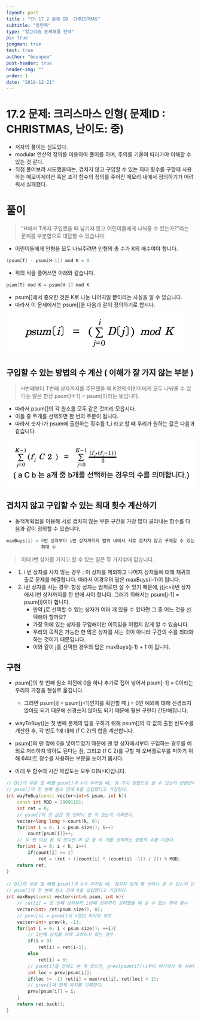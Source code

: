 ```yaml
---
layout: post
title : "Ch.17.2 문제 ID  CHRISTMAS"
subtitle: "종만북"
type: "알고리즘 문제해결 전략"
ps: true
jongman: true
text: true
author: "beenpow"
post-header: true
header-img: ""
order: 1
date: "2019-12-21"
---
```


# 17.2 문제: 크리스마스 인형( 문제ID : CHRISTMAS, 난이도: 중)
[algo]: <https://algospot.com/judge/problem/read/CHRISTMAS>

- 저자의 풀이는 심도있다.
- modular 연산의 정의를 이용하여 풀이를 하며, 주의를 기울여 따라가야 이해할 수 있는 것 같다.
- 직접 풀어보려 시도했을때는, 겹치지 않고 구입할 수 있는 최대 횟수를 구할때 사용하는 메모이제이션
  혹은 조각 함수의 정의를 주어진 메모리 내에서 정의하기가 어려워서 실패했다.

# 풀이

> "H에서 T까지 구입했을 때 남기지 않고 어린이들에게 나눠줄 수 있는가?"라는 문제를 부분합으로 대답할
> 수 있습니다.


- 어린이들에게 인형을 모두 나눠주려면 인형의 총 수가 K의 배수여야 합니다.

```cpp
(psum[T] - psum[H-1]) mod K = 0
```

- 위의 식을 풀어쓰면 아래와 같습니다.

```cpp
psum[T] mod K = psum[H-1] mod K
```

- psum[]에서 중요한 것은 K로 나눈 나머지일 뿐이라는 사실을 알 수 있습니다.
- 따라서 이 문제에서는 psum[]을 다음과 같이 정의하기로 합시다.

![img1](/img/2019-12-21-Jongman-ch17-2-1.png)


## 구입할 수 있는 방법의 수 계산 ( 이해가 잘 가지 않는 부분 )

> H번째부터 T번째 상자까지를 주문했을 때 K명의 어린이에게 모두 나눠줄 수 있다는 말은 
> 항상 psum[H-1] = psum[T]라는 뜻입니다.
- 따라서 psum[]의 각 원소를 모두 같은 것끼리 모읍시다.
- 이들 중 두개를 선택하면 한 번의 주문이 됩니다.
- 따라서 숫자 i가 psum에 출현하는 횟수를 f_i 라고 할 때 우리가 원하는 값은 다음과 같습니다.

![img2](/img/2019-12-21-Jongman-ch17-2-2.png)

## 겹치지 않고 구입할 수 있는 최대 횟수 계산하기

- 동적계획법을 이용해 서로 겹치지 않는 부분 구간을 가장 많이 골라내는 함수를 다음과 같이 정의할 수
  있습니다.

```cpp
maxBuys(i) = 0번 상자부터 i번 상자까지의 범위 내에서 서로 겹치지 않고 구매할 수 있는 부분 구간의
             최대 수
```

> 이때 i번 상자를 가지고 할 수 있는 일은 두 가지밖에 없습니다.
- 1. i 번 상자를 사지 않는 경우 : 이 상자를 제외하고 나머지 상자들에 대해 재귀호출로 문제를
     해결합니다. 따라서 이경우의 답은 maxBuys(i-1)이 됩니다.
- 2. i번 상자를 사는 경우: 항상 상자는 범위로만 살 수 있기 때문에, j(j<=i)번 상자에서 i번 상자까지를
     한 번에 사야 합니다. 그러기 위해서는 psum[j-1] = psum[i]여야 합니다.
     - 만약 j로 선택할 수 있는 상자가 여러 개 있을 수 있다면 그 중 어느 것을 선택해야 할까요?
     - 가장 뒤에 있는 상자를 구입해야만 이득임을 어렵지 않게 알 수 있습니다.
     - 우리의 목적은 가능한 한 많은 상자를 사는 것이 아니라 구간의 수를 최대화하는 것이기
       때문입니다.
     - 이와 같이 j를 선택한 경우의 답은 maxBuys(j-1) + 1 이 됩니다.


## 구현 

- psum[]의 첫 번째 원소 이전에 0을 하나 추가로 집어 넣어서 psum[-1] = 0이라는 우리의 가정을 현실로
  옮깁니다.
  - 그러면 psum[i] = psum[j=1]인지를 확인할 때 j = 0인 예외에 대해 신경쓰지 않아도 되기 때문에
    신경쓰지 않아도 되기 때문에 훨씬 구현이 간단해집니다.

- wayToBuy()는 첫 번째 문제의 답을 구하기 위해 psum[]의 각 값의 출현 빈도수를 계산한 후, 각 빈도 f에
  대해 (f C 2)의 합을 계산합니다.
- psum[]의 맨 앞에 0을 넣어두었기 때문에 맨 앞 상자에서부터 구입하는 경우를 예외로 처리하지 않아도
  된다는 점, 그리고 (f C 2)를 구할 때 오버플로우를 피하기 위해 64비트 정수를 사용하는 부분을 눈여겨
  봅시다.

- 아래 두 함수의 시간 복잡도는 모두 O(N+K)입니다.

```cpp
// D[]의 부분 합 배열 psum[]과 k가 주어질 때, 몇 가지 방법으로 살 수 있는지 반환한다.
// psum[]의 첫 번째 원소 전에 0을 삽입했다고 가정한다.
int wayToBuy(const vector<int>& psum, int k){
    const int MOD = 20091101;
    int ret = 0;
    // psum[]의 갓 값은 몇 번이나 본 적 있는지 기록한다.
    vector<long long > count(k, 0);
    for(int i = 0; i < psum.size(); i++)
        count[psum[i]]++;
    // 두 번 이상 본 적 있다면 이 값 중 두 개를 선택하는 방법의 수를 더한다.
    for(int i = 0; i < k; i++)
        if(count[i] >= 2)
            ret = (ret + ((count[i] * (count[i] -1)) / 2)) % MOD;
    return ret;
}

// D[]의 부분 합 배열 psum[]과 k가 주어질 때, 겹치지 않게 몇 번이나 살 수 있는지 반환한다.
// psum[]의 첫 번째 원소 전에 0을 삽입했다고 가정한다.
int maxBuys(const vector<int>& psum, int k){
    // ret[i] = 첫 번째 상자부터 i번째 상자까지 고려했을 때 살 수 있는 최대 횟수
    vector<int> ret(psum.size(), 0);
    // prev[s] = psum[]이 s였던 마지막 위치
    vector<int> prev(k, -1);
    for(int i = 0; i < psum.size(); ++i){
        // i번째 상자를 아예 고려하지 않는 경우
        if(i > 0)
            ret[i] = ret[i-1];
        else
            ret[i] = 0;
        // psum[i]를 전에도 본 적 있으면, prev[psum[i]]+1부터 여기까지 쭉 사본다.
        int loc = prev[psum[i]];
        if(loc != -1) ret[i] = max(ret[i], ret[loc] + 1);
        // prev[]에 현재 위치를 기록한다.
        prev[psum[i]] = i;
    }
    return ret.back();
}
```

